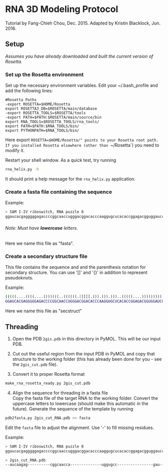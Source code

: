 # RNA 3D Modeling Protocol
Tutorial by Fang-Chieh Chou, Dec. 2015.
Adapted by Kristin Blacklock, Jun. 2016.

## Setup

*Assumes you have already downloaded and built the current version of Rosetta.*

### Set up the Rosetta environment 

Set up the necessary environment variables. Edit your ~/.bash_profile and add the following lines:

```
#Rosetta Paths
-export ROSETTA=$HOME/Rosetta
export ROSETTA3_DB=$ROSETTA/main/database
-export ROSETTA_TOOLS=$ROSETTA/tools
-export PATH=$PATH:$ROSETTA/main/source/bin
export RNA_TOOLS=$ROSETTA_TOOLS/rna_tools/
export PATH=$PATH:$RNA_TOOLS/bin/
export PYTHONPATH=$RNA_TOOLS/bin/
```

Here export `ROSETTA=$HOME/Rosetta/" points to your Rosetta root path. If you installed Rosetta elsewhere (other than `~/Rosetta`) you need to modify it.

Restart your shell window. As a quick test, try running
```bash
rna_helix.py -h
```
It should print a help message for the `rna_helix.py` application.

### Create a fasta file containing the sequence

Example:
```bash
> SAM I-IV riboswitch, RNA puzzle 8
ggaucacgagggggagaccccggcaaccugggacggacacccaaggugcucacaccggagacgguggauccggcccgagagggcaacgaaguccgu
```
###### Note: Must have **lowercase** letters.
Here we name this file as "fasta". 

### Create a secondary structure file

This file contains the sequence and and the parenthesis notation for secondary structure. You can use '[]' and '{}' in addition to represent pseudoknots.

Example:
```bash
(((((....((((....))))(((..((((((.[[[[[.))).))).)))..(((((....)))))))))).((((....))))......]]]]].
GGAUCACGAGGGGGAGACCCCGGCAACCUGGGACGGACACCCAAGGUGCUCACACCGGAGACGGUGGAUCCGGCCCGAGAGGGCAACGAAGUCCGU
```
Here we name this file as "secstruct"

## Threading

1. Open the PDB `2gis.pdb` in this directory in PyMOL. This will be our input PDB.

2. Cut out the useful region from the input PDB in PyMOL and copy that structure to the working folder (this has already been done for you - see the `2gis_cut.pdb` file).

3. Convert it to proper Rosetta format
```bash
make_rna_rosetta_ready.py 2gis_cut.pdb
```

4. Align the sequence for threading in a fasta file  
Copy the fasta file of the target RNA to the working folder. Convert the uppercase letters to lowercase (should make this automatic in the future). Generate the sequence of the template by running
```bash
pdb2fasta.py 2gis_cut_RNA.pdb >> fasta
```

Edit the `fasta` file to adjust the alignment. Use '-' to fill missing residues.

Example:
```bash
> SAM I-IV riboswitch, RNA puzzle 8
ggaucacgagggggagaccccggcaaccugggacggacacccaaggugcucacaccggagacgguggauccggcccgagagggcaacgaaguccgu

> 2gis_cut_RNA.pdb
--aucaagag----------cggcaacca--------------uggugcc----------------gau---------------------------
```
